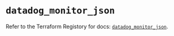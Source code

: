 # `datadog_monitor_json`

Refer to the Terraform Registory for docs: [`datadog_monitor_json`](https://registry.terraform.io/providers/datadog/datadog/3.25.0/docs/resources/monitor_json).

